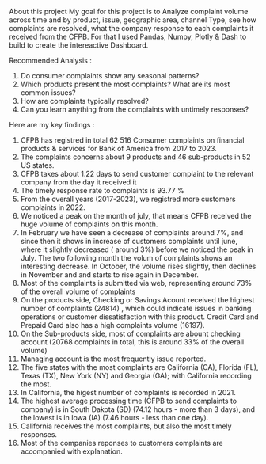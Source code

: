 About this project
My goal for this project is to Analyze complaint volume across time and by product, issue, geographic area, channel Type, see how complaints are resolved, what the company response to each complaints it received from the CFPB. For that I used Pandas, Numpy, Plotly & Dash to build to create the intereactive Dashboard.

Recommended Analysis :
1.	Do consumer complaints show any seasonal patterns?
2.	Which products present the most complaints? What are its most common issues?
3.	How are complaints typically resolved?
4.	Can you learn anything from the complaints with untimely responses?

Here are my key findings :

1.	CFPB has registred in total 62 516 Consumer complaints on financial products & services for Bank of America from 2017 to 2023.
2.	The complaints concerns about 9 products and 46 sub-products in 52 US states.
3.	CFPB takes about 1.22 days to send customer complaint to the relevant company from the day it received it
4.	The timely response rate to complaints is 93.77 %
5.	From the overall years (2017-2023), we registred more customers complaints in 2022.
6.	We noticed a peak on the month of july, that means CFPB received the huge volume of complaints on this month.
7.	In February we have seen a decrease of complaints around 7%, and since then it shows in increase of customers complaints until june, where it slightly decreased ( around 3%) before we noticed the peak in July. The two following month the volum of complaints shows an interesting decrease. In October, the volume rises slightly, then declines in November and and starts to rise again in December.
8.	Most of the complaints is submitted via web, representing around 73% of the overall volume of complaints
9.	On the products side, Checking or Savings Acount received the highest number of complaints (24814) , which could indicate issues in banking operations or customer dissatisfaction with this product. Credit Card and Prepaid Card also has a high complaints volume (16197).
10.	On the Sub-products side, most of complaints are abount checking account (20768 complaints in total, this is around 33% of the overall volume)
11.	Managing account is the most frequently issue reported.
12.	The five states with the most complaints are California (CA), Florida (FL), Texas (TX), New York (NY) and Georgia (GA); with California recording the most.
13.	In California, the higest number of complaints is recorded in 2021.
14.	The highest average processing time (CFPB to send complaints to company) is in South Dakota (SD) (74.12 hours - more than 3 days), and the lowest is in Iowa (IA) (7.46 hours - less than one day).
15.	California receives the most complaints, but also the most timely responses.
16.	Most of the companies reponses to customers complaints are accompanied with explanation.



